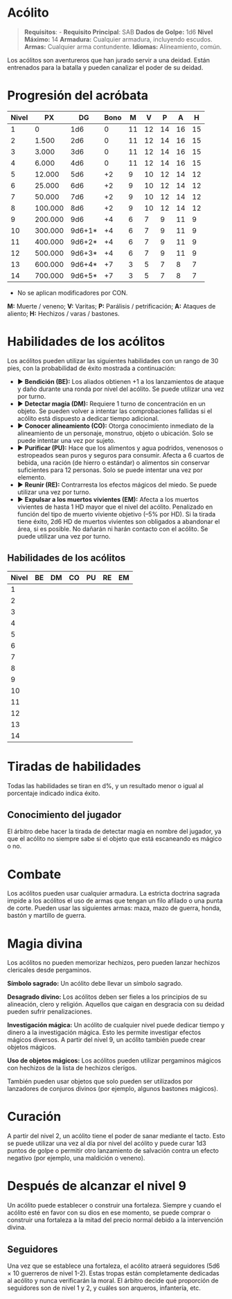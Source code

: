 # Acólito

> **Requisitos**: -
**Requisito Principal**: SAB
**Dados de Golpe:** 1d6
**Nivel Máximo:** 14
**Armadura:** Cualquier armadura, incluyendo escudos.
**Armas:** Cualquier arma contundente.
**Idiomas:** Alineamiento, común.

Los acólitos son aventureros que han jurado servir a una deidad. Están entrenados para la batalla y pueden canalizar el poder de su deidad.

# Progresión del acróbata

| Nivel | PX      | DG     | Bono | M   | V   | P   | A   | H   |
| ----- | ------- | ------ | ---- | --- | --- | --- | --- | --- |
| 1     | 0       | 1d6    | 0    | 11  | 12  | 14  | 16  | 15  |
| 2     | 1.500   | 2d6    | 0    | 11  | 12  | 14  | 16  | 15  |
| 3     | 3.000   | 3d6    | 0    | 11  | 12  | 14  | 16  | 15  |
| 4     | 6.000   | 4d6    | 0    | 11  | 12  | 14  | 16  | 15  |
| 5     | 12.000  | 5d6    | +2   | 9   | 10  | 12  | 14  | 12  |
| 6     | 25.000  | 6d6    | +2   | 9   | 10  | 12  | 14  | 12  |
| 7     | 50.000  | 7d6    | +2   | 9   | 10  | 12  | 14  | 12  |
| 8     | 100.000 | 8d6    | +2   | 9   | 10  | 12  | 14  | 12  |
| 9     | 200.000 | 9d6    | +4   | 6   | 7   | 9   | 11  | 9   |
| 10    | 300.000 | 9d6+1* | +4   | 6   | 7   | 9   | 11  | 9   |
| 11    | 400.000 | 9d6+2* | +4   | 6   | 7   | 9   | 11  | 9   |
| 12    | 500.000 | 9d6+3* | +4   | 6   | 7   | 9   | 11  | 9   |
| 13    | 600.000 | 9d6+4* | +7   | 3   | 5   | 7   | 8   | 7   |
| 14    | 700.000 | 9d6+5* | +7   | 3   | 5   | 7   | 8   | 7   |

* No se aplican modificadores por CON.

**M:** Muerte / veneno; **V:** Varitas; **P:** Parálisis / petrificación; **A:** Ataques de aliento; **H:** Hechizos / varas / bastones.

# Habilidades de los acólitos

Los acólitos pueden utilizar las siguientes habilidades con un rango de 30 pies, con la probabilidad de éxito mostrada a continuación:

- ▶ **Bendición (BE):** Los aliados obtienen +1 a los lanzamientos de ataque y daño durante una ronda por nivel del acólito. Se puede utilizar una vez por turno.
- ▶ **Detectar magia (DM):** Requiere 1 turno de concentración en un objeto. Se pueden volver a intentar las comprobaciones fallidas si el acólito está dispuesto a dedicar tiempo adicional.
- ▶ **Conocer alineamiento (CO):** Otorga conocimiento inmediato de la alineamiento de un personaje, monstruo, objeto o ubicación. Solo se puede intentar una vez por sujeto.
- ▶ **Purificar (PU):** Hace que los alimentos y agua podridos, venenosos o estropeados sean puros y seguros para consumir. Afecta a 6 cuartos de bebida, una ración (de hierro o estándar) o alimentos sin conservar suficientes para 12 personas. Solo se puede intentar una vez por elemento.
- ▶ **Reunir (RE):** Contrarresta los efectos mágicos del miedo. Se puede utilizar una vez por turno.
- ▶ **Expulsar a los muertos vivientes (EM):** Afecta a los muertos vivientes de hasta 1 HD mayor que el nivel del acólito. Penalizado en función del tipo de muerto viviente objetivo (–5% por HD). Si la tirada tiene éxito, 2d6 HD de muertos vivientes son obligados a abandonar el área, si es posible. No dañarán ni harán contacto con el acólito. Se puede utilizar una vez por turno.

## Habilidades de los acólitos

| Nivel | BE  | DM  | CO  | PU  | RE  | EM  |
| ----- | --- | --- | --- | --- | --- | --- |
| 1     |     |     |     |     |     |     |
| 2     |     |     |     |     |     |     |
| 3     |     |     |     |     |     |     |
| 4     |     |     |     |     |     |     |
| 5     |     |     |     |     |     |     |
| 6     |     |     |     |     |     |     |
| 7     |     |     |     |     |     |     |
| 8     |     |     |     |     |     |     |
| 9     |     |     |     |     |     |     |
| 10    |     |     |     |     |     |     |
| 11    |     |     |     |     |     |     |
| 12    |     |     |     |     |     |     |
| 13    |     |     |     |     |     |     |
| 14    |     |     |     |     |     |     |

# Tiradas de habilidades

Todas las habilidades se tiran en d%, y un resultado menor o igual al porcentaje indicado indica éxito.

## Conocimiento del jugador

El árbitro debe hacer la tirada de detectar magia en nombre del jugador, ya que el acólito no siempre sabe si el objeto que está escaneando es mágico o no.

# Combate

Los acólitos pueden usar cualquier armadura. La estricta doctrina sagrada impide a los acólitos el uso de armas que tengan un filo afilado o una punta de corte. Pueden usar las siguientes armas: maza, mazo de guerra, honda, bastón y martillo de guerra.

# Magia divina

Los acólitos no pueden memorizar hechizos, pero pueden lanzar hechizos clericales desde pergaminos. 

**Símbolo sagrado:** Un acólito debe llevar un símbolo sagrado.

**Desagrado divino:** Los acólitos deben ser fieles a los principios de su alineación, clero y religión. Aquellos que caigan en desgracia con su deidad pueden sufrir penalizaciones.

**Investigación mágica:** Un acólito de cualquier nivel puede dedicar tiempo y dinero a la investigación mágica. Esto les permite investigar efectos mágicos diversos. A partir del nivel 9, un acólito también puede crear objetos mágicos.

**Uso de objetos mágicos:** Los acólitos pueden utilizar pergaminos mágicos con hechizos de la lista de hechizos clerígos.

También pueden usar objetos que solo pueden ser utilizados por lanzadores de conjuros divinos (por ejemplo, algunos bastones mágicos).

# Curación

A partir del nivel 2, un acólito tiene el poder de sanar mediante el tacto. Esto se puede utilizar una vez al día por nivel del acólito y puede curar 1d3 puntos de golpe o permitir otro lanzamiento de salvación contra un efecto negativo (por ejemplo, una maldición o veneno).

# Después de alcanzar el nivel 9

Un acólito puede establecer o construir una fortaleza. Siempre y cuando el acólito esté en favor con su dios en ese momento, se puede comprar o construir una fortaleza a la mitad del precio normal debido a la intervención divina.

## Seguidores

Una vez que se establece una fortaleza, el acólito atraerá seguidores (5d6 × 10 guerreros de nivel 1-2). Estas tropas están completamente dedicadas al acólito y nunca verificarán la moral. El árbitro decide qué proporción de seguidores son de nivel 1 y 2, y cuáles son arqueros, infantería, etc.